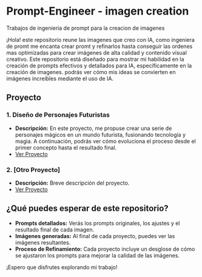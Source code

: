 # Prompt-Engineer - imagen creation
Trabajos de ingenieria de prompt para la creacion de imagenes

¡Hola! este repositorio reune las imagenes que creo con IA, como ingeniera de promt me encanta crear promt y refinarlos hasta conseguir las ordenes mas optimizadas para crear imágenes de alta calidad y contenido visual creativo. Este repositorio está diseñado para mostrar mi habilidad en la creación de prompts efectivos y detallados para IA, específicamente en la creación de imagenes. podrás ver cómo mis ideas se convierten en imágenes increíbles mediante el uso de IA.

## Proyecto

### 1. Diseño de Personajes Futuristas
- **Descripción:** En este proyecto, me propuse crear una serie de personajes mágicos en un mundo futurista, fusionando tecnología y magia. A continuación, podrás ver cómo evoluciona el proceso desde el primer concepto hasta el resultado final.
- [Ver Proyecto](https://github.com/kumichin/Prompt-Engineer-imagen-creation/tree/main/Prompts/Project_1.%20Dise%C3%B1o%20de%20Personajes%20Futuristas%20con%20IA)

### 2. [Otro Proyecto]
- **Descripción:** Breve descripción del proyecto.
- [Ver Proyecto](prompts/project_2/)

## ¿Qué puedes esperar de este repositorio?

- **Prompts detallados:** Verás los prompts originales, los ajustes y el resultado final de cada imagen.
- **Imágenes generadas:** Al final de cada proyecto, puedes ver las imágenes resultantes.
- **Proceso de Refinamiento:** Cada proyecto incluye un desglose de cómo se ajustaron los prompts para mejorar la calidad de las imágenes.

¡Espero que disfrutes explorando mi trabajo!
